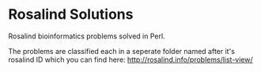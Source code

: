 # Rosalind Solutions
Rosalind bioinformatics problems solved in Perl.

The problems are classified each in a seperate folder named after it's rosalind ID which you can find here: http://rosalind.info/problems/list-view/
